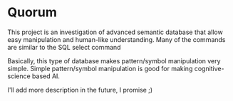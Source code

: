# Quorum

This project is an investigation of advanced semantic database that allow easy manipulation and human-like understanding.
Many of the commands are similar to the SQL select command

Basically, this type of database makes pattern/symbol manipulation very simple.
Simple pattern/symbol manipulation is good for making cognitive-science based AI.

I'll add more description in the future, I promise ;)
